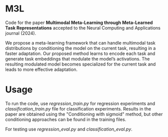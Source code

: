 # M3L

Code for the paper **Multimodal Meta-Learning through Meta-Learned Task Representations**
accepted to the Neural Computing and Applications journal (2024).

We propose a meta-learning framework that can handle multimodal task distributions by 
conditioning the model on the current task, resulting in a faster adaptation.
Our proposed method learns to encode each task and generate task embeddings that modulate 
the model’s activations. The resulting modulated model becomes specialized for the current 
task and leads to more effective adaptation.

# Usage
To run the code, use *regression_train.py* for regression experiments and
*classification_train.py* file for classification experiments. 
Results in the paper are obtained using the "Conditioning with sigmoid" method, but
other conditioning approaches can be found in the training files.

For testing use *regression_eval.py* and *classification_eval.py*.
